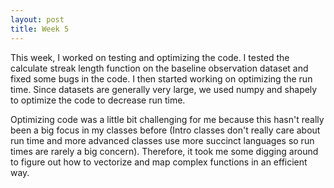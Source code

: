 ```yaml
---
layout: post
title: Week 5
---
```


This week, I worked on testing and optimizing the code. I tested the calculate streak length function on the baseline observation dataset and fixed some bugs in the code. I then started working on optimizing the run time. Since datasets are generally very large, we used numpy and shapely to optimize the code to decrease run time.

Optimizing code was a little bit challenging for me because this hasn't really been a big focus in my classes before (Intro classes don't really care about run time and more advanced classes use more succinct languages so run times are rarely a big concern). Therefore, it took me some digging around to figure out how to vectorize and map complex functions in an efficient way. 
